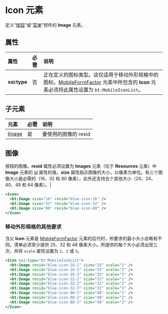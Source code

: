 # <a name="icon-element"></a>Icon 元素
定义“[按钮](./control.md#button-control)”或“[菜单](./control.md#menu-dropdown-button-controls)”控件的 **Image** 元素。

## <a name="attributes"></a>属性

|  属性  |  必需  |  说明  |
|:-----|:-----|:-----|
|  **xsi:type**  |  否  | 正在定义的图标类型。这仅适用于移动外形规格中的图标。[MobileFormFactor](./mobileformfactor.md) 元素中所包含的 **Icon** 元素必须将此属性设置为 `bt:MobileIconList`。 |

## <a name="child-elements"></a>子元素
|  元素 |  必需  |  说明  |
|:-----|:-----|:-----|
|  [Image](#image)        | 是 |   要使用的图像的 resid         |

## <a name="image"></a>图像
按钮的图像。**resid** 属性必须设置为 **Images** 元素（位于 **Resources** 元素）中 **Image** 元素的 [id](./resources.md) 属性的值。**size** 属性指示图像的大小，以像素为单位。有三个图像大小是必需的（16、32 和 80 像素），此外还支持五个其他大小（20、24、40、48 和 64 像素）。|

```xml
<Icon>
  <bt:Image size="16" resid="blue-icon-16" />
  <bt:Image size="32" resid="blue-icon-32" />
  <bt:Image size="80" resid="blue-icon-80" />
</Icon>
```

### <a name="additional-requirements-for-mobile-form-factors"></a>移动外形规格的其他要求

当父 **Icon** 元素是 [MobileFormFactor](./mobileformfactor.md) 元素的后代时，所要求的最小大小会略有不同。清单必须至少提供 25、32 和 48 像素大小。所提供的每个大小必须出现三次，并将 `scale` 属性设置为 `1`、`2` 或 `3`。

```xml
<Icon xsi:type="bt:MobileIconList">
  <bt:Image resid="blue-icon-16-1" size="25" scale="1" />
  <bt:Image resid="blue-icon-16-2" size="25" scale="2" />
  <bt:Image resid="blue-icon-16-3" size="25" scale="3" />
  <bt:Image resid="blue-icon-32-1" size="32" scale="1" />
  <bt:Image resid="blue-icon-32-2" size="32" scale="2" />
  <bt:Image resid="blue-icon-32-3" size="32" scale="3" />
  <bt:Image resid="blue-icon-80-1" size="48" scale="1" />
  <bt:Image resid="blue-icon-80-2" size="48" scale="2" />
  <bt:Image resid="blue-icon-80-3" size="48" scale="3" />
</Icon>
```